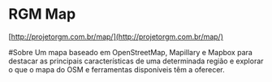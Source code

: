 RGM Map
========
[http://projetorgm.com.br/map/](http://projetorgm.com.br/map/)

#Sobre
Um mapa baseado em OpenStreetMap, Mapillary e Mapbox para destacar as principais características de uma determinada região e explorar o que o mapa do OSM e ferramentas disponíveis têm a oferecer.
